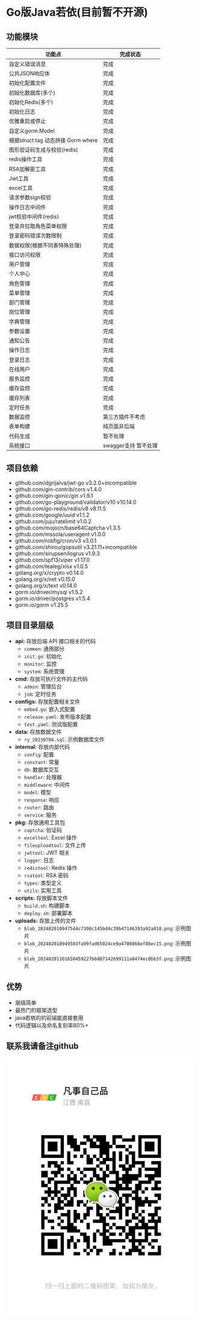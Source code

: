 # Go版Java若依(目前暂不开源)

## 功能模块
| 功能点 | 完成状态 |
|-----|------|
| 自定义错误消息 | 完成   |
| 公共JSON响应体 | 完成   |
| 初始化配置文件 | 完成   |
| 初始化数据库(多个) | 完成   |
| 初始化Redis(多个) | 完成   |
| 初始化日志 | 完成   |
| 优雅重启或停止 | 完成   |
| 自定义gorm.Model | 完成   |
| 根据struct tag 动态拼接 Gorm where | 完成   |
| 图形验证码生成与校验(redis) | 完成   |
| redis操作工具 | 完成   |
| RSA加解密工具 | 完成   |
| Jwt工具 | 完成   |
| excel工具 | 完成   |
| 请求参数sign校验 | 完成   |
| 操作日志中间件 | 完成   |
| jwt校验中间件(redis) | 完成   |
| 登录并拉取角色菜单权限 | 完成   |
| 登录密码错误次数限制 | 完成   |
| 数据权限(根据不同表特殊处理) | 完成   |
| 接口访问权限 | 完成   |
| 用户管理 | 完成   |
| 个人中心 | 完成   |
| 角色管理 | 完成   |
| 菜单管理 | 完成   |
| 部门管理 | 完成   |
| 岗位管理 | 完成   |
| 字典管理 | 完成   |
| 参数设置 | 完成   |
| 通知公告 | 完成   |
| 操作日志 | 完成   |
| 登录日志 | 完成   |
| 在线用户 | 完成   |
| 服务监控 | 完成   |
| 缓存监控 | 完成   |
| 缓存列表 | 完成   |
| 定时任务 | 完成   |
| 数据监控 | 第三方插件不考虑   |
| 表单构建 | 纯页面非后端   |
| 代码生成 | 暂不处理   |
| 系统接口 | swagger支持 暂不处理   |


## 项目依赖
- github.com/dgrijalva/jwt-go v3.2.0+incompatible
- github.com/gin-contrib/cors v1.4.0
- github.com/gin-gonic/gin v1.9.1
- github.com/go-playground/validator/v10 v10.14.0
- github.com/go-redis/redis/v8 v8.11.5
- github.com/google/uuid v1.1.2
- github.com/juju/ratelimit v1.0.2
- github.com/mojocn/base64Captcha v1.3.5
- github.com/mssola/useragent v1.0.0
- github.com/robfig/cron/v3 v3.0.1
- github.com/shirou/gopsutil v3.21.11+incompatible
- github.com/sirupsen/logrus v1.9.3
- github.com/spf13/viper v1.17.0
- github.com/tealeg/xlsx v1.0.5
- golang.org/x/crypto v0.14.0
- golang.org/x/net v0.15.0
- golang.org/x/text v0.14.0
- gorm.io/driver/mysql v1.5.2
- gorm.io/driver/postgres v1.5.4
- gorm.io/gorm v1.25.5

## 项目目录层级
* **api:** 存放后端 API 接口相关的代码
    * `common`: 通用部分
    * `init.go`: 初始化
    * `monitor`: 监控
    * `system`: 系统管理
* **cmd:** 存放可执行文件的主代码
    * `admin`: 管理后台
    * `job`: 定时任务
* **configs:** 存放配置相关文件
    * `embed.go`: 嵌入式配置
    * `release.yaml`: 发布版本配置
    * `test.yaml`: 测试版配置
* **data:** 存放数据文件
    * `ry_20230706.sql`: 示例数据库文件
* **internal:** 存放内部代码
    * `config`: 配置
    * `constant`: 常量
    * `db`: 数据库交互
    * `handler`: 处理器
    * `middleware`: 中间件
    * `model`: 模型
    * `response`: 响应
    * `router`: 路由
    * `service`: 服务
* **pkg:** 存放通用工具包
    * `captcha`: 验证码
    * `exceltool`: Excel 操作
    * `fileuploadtool`: 文件上传
    * `jwttool`: JWT 相关
    * `logger`: 日志
    * `redistool`: Redis 操作
    * `rsatool`: RSA 密码
    * `types`: 类型定义
    * `utils`: 实用工具
* **scripts:** 存放脚本文件
    * `build.sh`: 构建脚本
    * `deploy.sh`: 部署脚本
* **uploads:** 存放上传的文件
    * `blob_202402010947544c7300c145bd4c39b47146393a92a818.png`: 示例图片
    * `blob_202402010949583fa99fad65024ce9a4700866ef8bec15.png`: 示例图片
    * `blob_20240201101650459227b6007142699111a8474ec0bb3f.png`: 示例图片

## 优势
- 层级简单
- 最热门的框架选型
- java若依的的前端能直接套用
- 代码逻辑以及命名复刻率80%+
## 联系我请备注github
![我的二维码](img.png)
